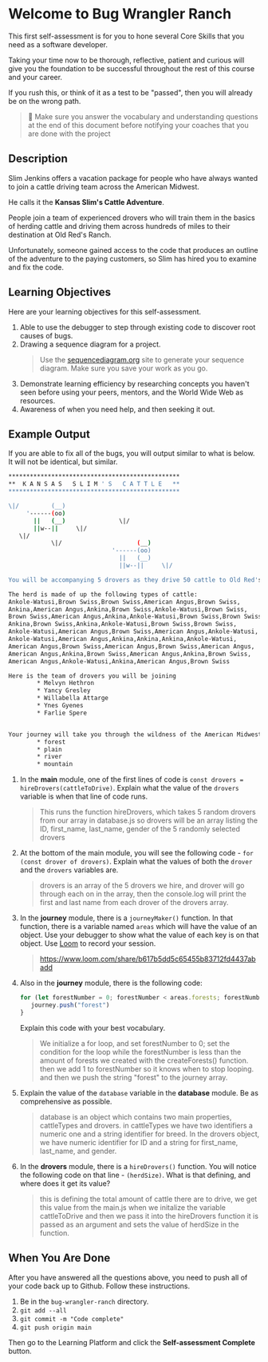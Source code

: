 # Welcome to Bug Wrangler Ranch

This first self-assessment is for you to hone several Core Skills that you need as a software developer.

Taking your time now to be thorough, reflective, patient and curious will give you the foundation to be successful throughout the rest of this course and your career.

If you rush this, or think of it as a test to be "passed", then you will already be on the wrong path.

> 🧨 Make sure you answer the vocabulary and understanding questions at the end of this document before notifying your coaches that you are done with the project

## Description

Slim Jenkins offers a vacation package for people who have always wanted to join a cattle driving team across the American Midwest.

He calls it the **Kansas Slim's Cattle Adventure**.

People join a team of experienced drovers who will train them in the basics of herding cattle and driving them across hundreds of miles to their destination at Old Red's Ranch.

Unfortunately, someone gained access to the code that produces an outline of the adventure to the paying customers, so Slim has hired you to examine and fix the code.

## Learning Objectives

Here are your learning objectives for this self-assessment.

1. Able to use the debugger to step through existing code to discover root causes of bugs.
2. Drawing a sequence diagram for a project.
   > Use the [sequencediagram.org](https://sequencediagram.org/) site to generate your sequence diagram. Make sure you save your work as you go.
3. Demonstrate learning efficiency by researching concepts you haven't seen before using your peers, mentors, and the World Wide Web as resources.
4. Awareness of when you need help, and then seeking it out.

## Example Output

If you are able to fix all of the bugs, you will output similar to what is below. It will not be identical, but similar.

```sh
************************************************
**  K A N S A S   S L I M ' S   C A T T L E   **
************************************************

\|/         (__)
     '------(oo)
       ||   (__)               \|/
       ||w--||     \|/
   \|/
            \|/                     (__)
                             '------(oo)
                               ||   (__)
                               ||w--||     \|/

You will be accompanying 5 drovers as they drive 50 cattle to Old Red's Ranch for grazing

The herd is made of up the following types of cattle:
Ankole-Watusi,Brown Swiss,Brown Swiss,American Angus,Brown Swiss,
Ankina,American Angus,Ankina,Brown Swiss,Ankole-Watusi,Brown Swiss,
Brown Swiss,American Angus,Ankina,Ankole-Watusi,Brown Swiss,Brown Swiss,
Ankina,Brown Swiss,Ankina,Ankole-Watusi,Brown Swiss,Brown Swiss,
Ankole-Watusi,American Angus,Brown Swiss,American Angus,Ankole-Watusi,
Ankole-Watusi,American Angus,Ankina,Ankina,Ankina,Ankole-Watusi,
American Angus,Brown Swiss,American Angus,Brown Swiss,American Angus,
American Angus,Ankina,Brown Swiss,American Angus,Ankina,Brown Swiss,
American Angus,Ankole-Watusi,Ankina,American Angus,Brown Swiss

Here is the team of drovers you will be joining
        * Melvyn Hethron
        * Yancy Gresley
        * Willabella Attarge
        * Ynes Gyenes
        * Farlie Spere


Your journey will take you through the wildness of the American Midwest and across the following terrain
        * forest
        * plain
        * river
        * mountain
```

1. In the **main** module, one of the first lines of code is `const drovers = hireDrovers(cattleToDrive)`. Explain what the value of the `drovers` variable is when that line of code runs.

   > This runs the function hireDrovers, which takes 5 random drovers from our array in database.js so drovers will be an array listing the ID, first_name, last_name, gender of the 5 randomly selected drovers

2. At the bottom of the main module, you will see the following code - `for (const drover of drovers)`. Explain what the values of both the `drover` and the `drovers` variables are.

   > drovers is an array of the 5 drovers we hire, and drover will go through each on in the array, then the console.log will print the first and last name from each drover of the drovers array.

3. In the **journey** module, there is a `journeyMaker()` function. In that function, there is a variable named `areas` which will have the value of an object. Use your debugger to show what the value of each key is on that object. Use [Loom](https://www.loom.com) to record your session.

   > https://www.loom.com/share/b617b5dd5c65455b83712fd4437abadd

4. Also in the **journey** module, there is the following code:
   ```js
   for (let forestNumber = 0; forestNumber < areas.forests; forestNumber++) {
      journey.push("forest")
   }
   ```
   Explain this code with your best vocabulary.

   > We initialize a for loop, and set forestNumber to 0; set the condition for the loop while the forestNumber is less than the amount of forests we created with the createForests() function. then we add 1 to forestNumber so it knows when to stop looping. and then we push the string "forest" to the journey array.

5. Explain the value of the `database` variable in the **database** module. Be as comprehensive as possible.

   > database is an object which contains two main properties, cattleTypes and drovers. in cattleTypes we have two identifiers a numeric one and a string identifier for breed.
   In the drovers object, we have numeric identifier for ID and a string for first_name, last_name, and gender.

6. In the **drovers** module, there is a `hireDrovers()` function. You will notice the following code on that line - `(herdSize)`. What is that defining, and where does it get its value?

   > this is defining the total amount of cattle there are to drive, we get this value from the main.js when we initalize the variable cattleToDrive and then we pass it into the hireDrovers function it is passed as an argument and sets the value of herdSize in the function.
   
   

## When You Are Done

After you have answered all the questions above, you need to push all of your code back up to Github. Follow these instructions.

1. Be in the `bug-wrangler-ranch` directory.
2. `git add --all`
3. `git commit -m "Code complete"`
4. `git push origin main`

Then go to the Learning Platform and click the **Self-assessment Complete** button.
